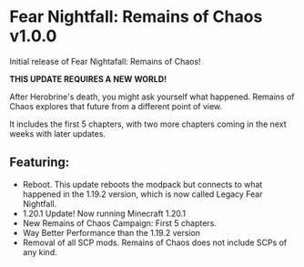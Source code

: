 # Fear Nightfall: Remains of Chaos v1.0.0

Initial release of Fear Nightafall: Remains of Chaos!

**THIS UPDATE REQUIRES A NEW WORLD!**

After Herobrine's death, you might ask yourself what happened. Remains of Chaos explores that future from a different point of view.

It includes the first 5 chapters, with two more chapters coming in the next weeks with later updates.

## Featuring:
- Reboot. This update reboots the modpack but connects to what happened in the 1.19.2 version, which is now called Legacy Fear Nightfall.
- 1.20.1 Update! Now running Minecraft 1.20.1
- New Remains of Chaos Campaign: First 5 chapters.
- Way Better Performance than the 1.19.2 version
- Removal of all SCP mods. Remains of Chaos does not include SCPs of any kind.